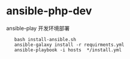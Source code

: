 # ansible-php-dev
ansible-play 开发环境部署
```
   bash install-ansible.sh
   ansible-galaxy install -r requirments.yml
   ansible-playbook -i hosts  */install.yml
```
